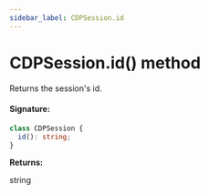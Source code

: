```yaml
---
sidebar_label: CDPSession.id
---
```


# CDPSession.id() method

Returns the session's id.

#### Signature:

```typescript
class CDPSession {
  id(): string;
}
```

**Returns:**

string

